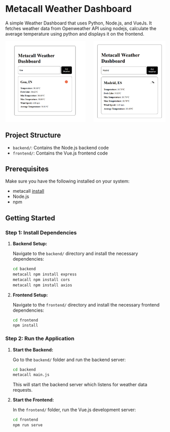# Metacall Weather Dashboard

A simple Weather Dashboard that uses Python, Node.js, and VueJs. It fetches weather data from Openweather API using nodejs, calculate the average temperature using python and displays it on the frontend.

<div style="display: flex; justify-content: space-between;">
  <img src="./image/image1.png" width="50%" />
  <img src="./image/image2.png" width="45%" />
</div>

## Project Structure

- `backend/`: Contains the Node.js backend code
- `frontend/`: Contains the Vue.js frontend code

## Prerequisites

Make sure you have the following installed on your system:
- metacall [install](https://github.com/metacall/install)
- Node.js
- npm

## Getting Started

### Step 1: Install Dependencies

1. **Backend Setup:**

   Navigate to the `backend/` directory and install the necessary dependencies:

   ```bash
   cd backend
   metacall npm install express
   metacall npm install cors
   metacall npm install axios
   ```

2. **Frontend Setup:**

   Navigate to the `frontend/` directory and install the necessary frontend dependencies:

   ```bash
   cd frontend
   npm install
   ```

### Step 2: Run the Application

1. **Start the Backend:**

   Go to the `backend/` folder and run the backend server:

   ```bash
   cd backend
   metacall main.js
   ```

   This will start the backend server which listens for weather data requests.

2. **Start the Frontend:**

   In the `frontend/` folder, run the Vue.js development server:

   ```bash
   cd frontend
   npm run serve
   ```
